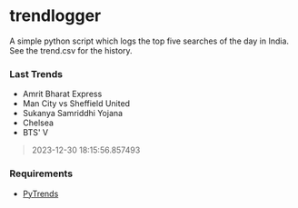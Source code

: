 # trendlogger
A simple python script which logs the top five searches of the day in India.<br>See the trend.csv for the history.<br>

<!-- Last Trends -->
### Last Trends
* Amrit Bharat Express
* Man City vs Sheffield United
* Sukanya Samriddhi Yojana
* Chelsea
* BTS' V
> 2023-12-30 18:15:56.857493

<!-- Requirements -->
### Requirements
* [PyTrends](https://github.com/dreyco676/pytrends)
